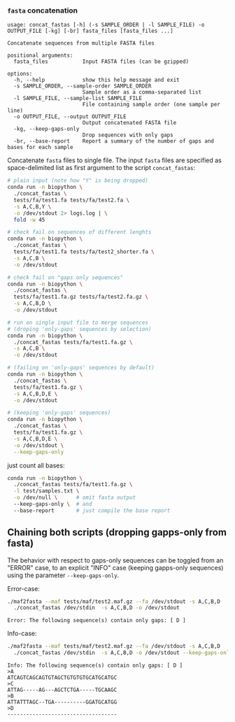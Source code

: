 ### `fasta` concatenation

```
usage: concat_fastas [-h] (-s SAMPLE_ORDER | -l SAMPLE_FILE) -o OUTPUT_FILE [-kg] [-br] fasta_files [fasta_files ...]

Concatenate sequences from multiple FASTA files

positional arguments:
  fasta_files           Input FASTA files (can be gzipped)

options:
  -h, --help            show this help message and exit
  -s SAMPLE_ORDER, --sample-order SAMPLE_ORDER
                        Sample order as a comma-separated list
  -l SAMPLE_FILE, --sample-list SAMPLE_FILE
                        File containing sample order (one sample per line)
  -o OUTPUT_FILE, --output OUTPUT_FILE
                        Output concatenated FASTA file
  -kg, --keep-gaps-only
                        Drop sequences with only gaps
  -br, --base-report    Report a summary of the number of gaps and bases for each sample
```

Concatenate `fasta` files to single file.
The input `fasta` files are specified as space-delimited list as first argument to the script `concat_fastas`:

```sh
# plain input (note how "Y" is being dropped)
conda run -n biopython \
  ./concat_fastas \
  tests/fa/test1.fa tests/fa/test2.fa \
  -s A,C,B,Y \
  -o /dev/stdout 2> logs.log | \
  fold -w 45

# check fail on sequences of different lenghts
conda run -n biopython \
  ./concat_fastas \
  tests/fa/test1.fa tests/fa/test2_shorter.fa \
  -s A,C,B \
  -o /dev/stdout 

# check fail on "gaps only sequences"
conda run -n biopython \
  ./concat_fastas \
  tests/fa/test1.fa.gz tests/fa/test2.fa.gz \
  -s A,C,B,D \
  -o /dev/stdout 

# run on single input file to merge sequences
# (droping 'only-gaps' sequences by selection)
conda run -n biopython \
  ./concat_fastas tests/fa/test1.fa.gz \
  -s A,C,B \
  -o /dev/stdout 

# (failing on 'only-gaps' sequences by default)
conda run -n biopython \
  ./concat_fastas \
  tests/fa/test1.fa.gz \
  -s A,C,B,D,E \
  -o /dev/stdout 

# (keeping 'only-gaps' sequences)
conda run -n biopython \
  ./concat_fastas \
  tests/fa/test1.fa.gz \
  -s A,C,B,D,E \
  -o /dev/stdout \
  --keep-gaps-only
```

just count all bases:

```sh
conda run -n biopython \
  ./concat_fastas tests/fa/test1.fa.gz \
  -l test/samples.txt \
  -o /dev/null \      # omit fasta output
  --keep-gaps-only \  # and
  --base-report       # just compile the base report
```

## Chaining both scripts (dropping gapps-only from fasta)

The behavior with respect to gaps-only sequences can be toggled from an "ERROR" case, to an explicit "INFO" case (keeping gapps-only sequences) using the parameter `--keep-gaps-only`.

Error-case:

```sh
./maf2fasta --maf tests/maf/test2.maf.gz --fa /dev/stdout -s A,C,B,D  | \
  ./concat_fastas /dev/stdin  -s A,C,B,D -o /dev/stdout
```

```
Error: The following sequence(s) contain only gaps: [ D ]
```

Info-case:

```sh
./maf2fasta --maf tests/maf/test2.maf.gz --fa /dev/stdout -s A,C,B,D  | \
  ./concat_fastas /dev/stdin  -s A,C,B,D -o /dev/stdout --keep-gaps-only
```

```
Info: The following sequence(s) contain only gaps: [ D ]
>A
ATCAGTCAGCAGTGTAGCTGTGTGTGCATGCATGC
>C
ATTAG-----AG---AGCTCTGA-----TGCAAGC
>B
ATTATTTAGC--TGA----------GGATGCATGG
>D
-----------------------------------
```